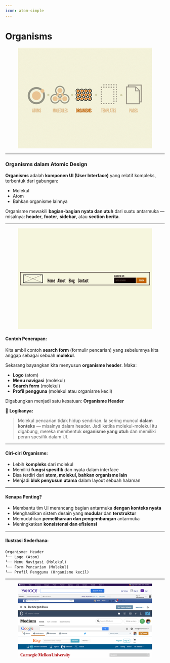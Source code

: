 ```yaml
---
icon: atom-simple
---
```


# Organisms

<figure><img src="../.gitbook/assets/image (3) (1) (1).png" alt=""><figcaption></figcaption></figure>

***

### **Organisms dalam Atomic Design**

**Organisms** adalah **komponen UI (User Interface)** yang relatif kompleks, terbentuk dari gabungan:

* Molekul
* Atom
* Bahkan organisme lainnya

Organisme mewakili **bagian-bagian nyata dan utuh** dari suatu antarmuka — misalnya: **header**, **footer**, **sidebar**, atau **section berita**.

***

<figure><img src="../.gitbook/assets/image (4) (1).png" alt=""><figcaption></figcaption></figure>

#### Contoh Penerapan:

Kita ambil contoh **search form** (formulir pencarian) yang sebelumnya kita anggap sebagai sebuah **molekul**.

Sekarang bayangkan kita menyusun **organisme header**. Maka:

* **Logo** (atom)
* **Menu navigasi** (molekul)
* **Search form** (molekul)
* **Profil pengguna** (molekul atau organisme kecil)

Digabungkan menjadi satu kesatuan: **Organisme Header**

🧠 **Logikanya:**

> Molekul pencarian tidak hidup sendirian. Ia sering muncul **dalam konteks** — misalnya dalam header. Jadi ketika molekul-molekul itu digabung, mereka membentuk **organisme yang utuh** dan memiliki peran spesifik dalam UI.

***

#### Ciri-ciri Organisme:

* Lebih **kompleks** dari molekul
* Memiliki **fungsi spesifik** dan nyata dalam interface
* Bisa terdiri dari **atom, molekul, bahkan organisme lain**
* Menjadi **blok penyusun utama** dalam layout sebuah halaman

***

#### Kenapa Penting?

* Membantu tim UI merancang bagian antarmuka **dengan konteks nyata**
* Menghasilkan sistem desain yang **modular** dan **terstruktur**
* Memudahkan **pemeliharaan dan pengembangan** antarmuka
* Meningkatkan **konsistensi dan efisiensi**

***

#### Ilustrasi Sederhana:

```
Organisme: Header
└── Logo (Atom)
└── Menu Navigasi (Molekul)
└── Form Pencarian (Molekul)
└── Profil Pengguna (Organisme kecil)
```

***

<figure><img src="../.gitbook/assets/image (5).png" alt=""><figcaption></figcaption></figure>
